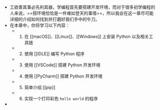 - 工欲善其事必先利其器，学编程首先要搭建开发环境，而对于很多初学编程的人来说，==搭环境恰恰是一件难如登天的事情==，所以我会在这一章尽可能详细的介绍如何找到并打磨好我们手中的牛刀。
- 在本章中，你将学习以下内容：
	- 1. 在 [[macOS]]、[[Linux]]、[[Windows]] 上安装 Python 以及相关工具链
	- 2. 使用 [[IDLE]] 编写 Python 程序
	- 3. 使用 [[VSCode]] 搭建 Python 开发环境
	- 4. 使用 [[PyCharm]] 搭建 Python 开发环境
	- 5. 简单介绍 [[pip]]
	- 6. 实现一个打印彩色 `hello world` 的程序
-